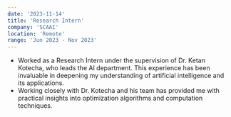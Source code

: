 ```yaml
---
date: '2023-11-14'
title: 'Research Intern'
company: 'SCAAI'
location: 'Remote'
range: 'Jun 2023 - Nov 2023'
---
```


- Worked as a Research Intern under the supervision of Dr. Ketan Kotecha, who leads the AI department. This experience has been invaluable in deepening my understanding of artificial intelligence and its applications. 
- Working closely with Dr. Kotecha and his team has provided me with practical insights into optimization algorithms and computation techniques.